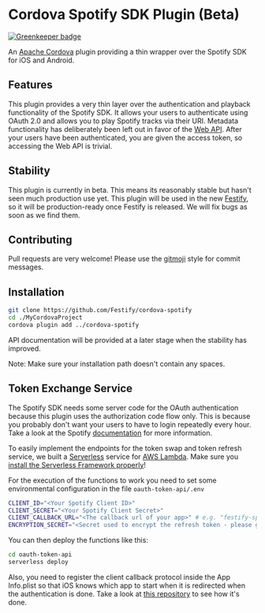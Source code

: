# Cordova Spotify SDK Plugin (Beta)

[![Greenkeeper badge](https://badges.greenkeeper.io/Festify/cordova-spotify.svg)](https://greenkeeper.io/)

An [Apache Cordova](https://cordova.apache.org/) plugin providing a thin wrapper over the Spotify SDK for iOS and Android.

## Features

This plugin provides a very thin layer over the authentication and playback functionality of the Spotify SDK. It allows your users to authenticate using OAuth 2.0 and allows you to play Spotify tracks via their URI. Metadata functionality has deliberately been left out in favor of the [Web API](https://developer.spotify.com/web-api/). After your users have been authenticated, you are given the access token, so accessing the Web API is trivial.

## Stability

This plugin is currently in beta. This means its reasonably stable but hasn't seen much production use yet. This plugin will be used in the new [Festify](https://github.com/Festify/app), so it will be production-ready once Festify is released. We will fix bugs as soon as we find them.

## Contributing

Pull requests are very welcome! Please use the [gitmoji](https://gitmoji.carloscuesta.me/) style for commit messages.

## Installation

```bash
git clone https://github.com/Festify/cordova-spotify
cd ./MyCordovaProject
cordova plugin add ../cordova-spotify
```

API documentation will be provided at a later stage when the stability has improved.

Note: Make sure your installation path doesn't contain any spaces.

## Token Exchange Service

The Spotify SDK needs some server code for the OAuth authentication because this plugin uses the authorization code flow only. This is because you probably don't want your users to have to login repeatedly every hour. Take a look at the Spotify [documentation](https://developer.spotify.com/web-api/authorization-guide/#authorization-code-flow) for more information.

To easily implement the endpoints for the token swap and token refresh service, we built a [Serverless](https://serverless.com) service for [AWS Lambda](https://aws.amazon.com/lambda/). Make sure you [install the Serverless Framework properly](https://serverless.com/framework/docs/providers/aws/guide/installation/)!

For the execution of the functions to work you need to set some environmental configuration in the file `oauth-token-api/.env`

```bash
CLIENT_ID="<Your Spotify Client ID>"
CLIENT_SECRET="<Your Spotify Client Secret>"
CLIENT_CALLBACK_URL="<The callback url of your app>" # e.g. "festify-spotify://callback"
ENCRYPTION_SECRET="<Secret used to encrypt the refresh token - please generate>"
```

You can then deploy the functions like this:

```bash
cd oauth-token-api
serverless deploy
```

Also, you need to register the client callback protocol inside the App Info.plist so that iOS knows which app to start when it is redirected when the authentication is done. Take a look at [this repository](https://github.com/Festify/festify-cordova-scheme-helper) to see how it's done.
